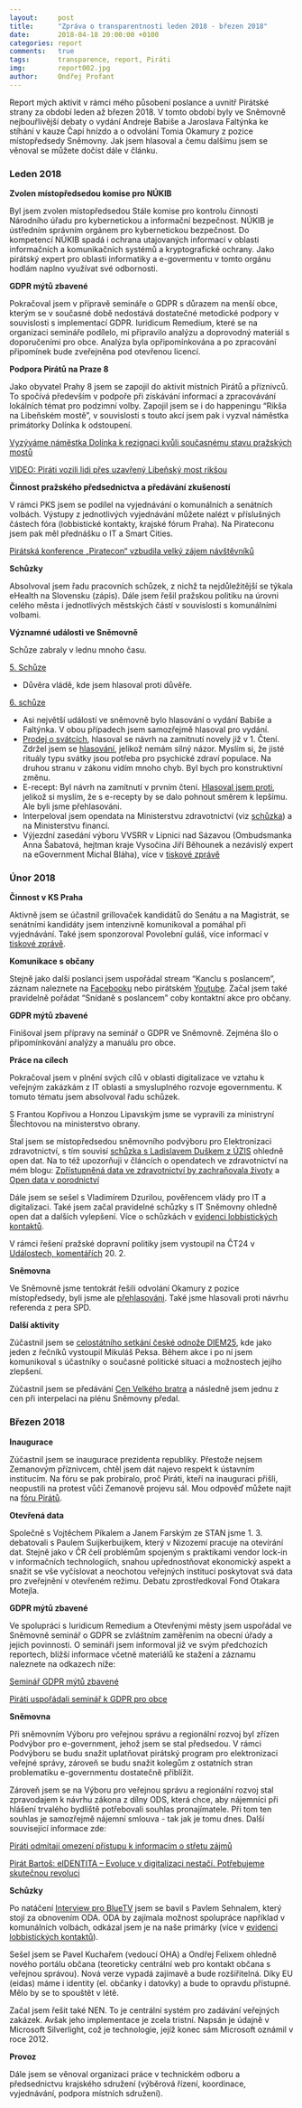 ```yaml
---
layout:     post
title:      "Zpráva o transparentnosti leden 2018 - březen 2018"
date:       2018-04-18 20:00:00 +0100
categories: report
comments:   true
tags:       transparence, report, Piráti
img:        report002.jpg
author:     Ondřej Profant
---
```


Report mých aktivit v rámci mého působení poslance a uvnitř Pirátské strany za období leden až březen 2018. V tomto období byly ve Sněmovně nejbouřlivější debaty o vydání Andreje Babiše a Jaroslava Faltýnka ke stíhání v kauze Čapí hnízdo a o odvolání Tomia Okamury z pozice místopředsedy Sněmovny. Jak jsem hlasoval a čemu dalšímu jsem se věnoval se můžete dočíst dále v článku.

<!--more-->

### Leden 2018

**Zvolen místopředsedou komise pro NÚKIB**

Byl jsem zvolen místopředsedou Stále komise pro kontrolu činnosti Národního úřadu pro kybernetickou a informační bezpečnost. NÚKIB je ústředním správním orgánem pro kybernetickou bezpečnost. Do kompetencí NÚKIB spadá i ochrana utajovaných informací v oblasti informačních a komunikačních systémů a kryptografické ochrany. Jako pirátský expert pro oblasti informatiky a e-govermentu v tomto orgánu hodlám naplno využívat své odbornosti.

**GDPR mýtů zbavené**

Pokračoval jsem v přípravě semináře o GDPR s důrazem na menší obce, kterým se v současné době nedostává dostatečné metodické podpory v souvislosti s implementací GDPR. Iuridicum Remedium, které se na organizaci semináře podílelo, mi připravilo analýzu a doprovodný materiál s doporučeními pro obce. Analýza byla opřipomínkována a po zpracování připomínek bude zveřejněna pod otevřenou licencí.

**Podpora Pirátů na Praze 8**

Jako obyvatel Prahy 8 jsem se zapojil do aktivit místních Pirátů a příznivců. To spočívá především v podpoře při získávání informací a zpracovávání lokálních témat pro podzimní volby. Zapojil jsem se i do happeningu “Rikša na Libeňském mostě”, v souvislosti s touto akcí jsem pak i vyzval náměstka primátorky Dolínka k odstoupení.

[Vyzýváme náměstka Dolínka k rezignaci kvůli současnému stavu pražských mostů](https://praha.pirati.cz/vyzva-k-rezignaci-dolinka.html)

[VIDEO: Piráti vozili lidi přes uzavřený Libeňský most rikšou](https://praha.idnes.cz/pirati-riksy-libensky-most-riksa-libensky-most-doprava-praha-pue-/praha-zpravy.aspx?c=A180129_095551_praha-zpravy_rsr)

**Činnost pražského předsednictva a předávání zkušeností**

V rámci PKS jsem se podílel na vyjednávání o komunálních a senátních volbách. Výstupy z jednotlivých vyjednávání můžete nalézt v příslušných částech fóra (lobbistické kontakty, krajské fórum Praha). Na Pirateconu jsem pak měl přednášku o IT a Smart Cities.

[Pirátská konference „Piratecon“ vzbudila velký zájem návštěvníků](https://www.pirati.cz/tiskove-zpravy/zastupitelsky-piratecon.html)

**Schůzky**

Absolvoval jsem řadu pracovních schůzek, z nichž ta nejdůležitější se týkala eHealth na Slovensku (zápis). Dále jsem řešil pražskou politiku na úrovni celého města i jednotlivých městských částí v souvislosti s komunálními volbami.

**Významné události ve Sněmovně**

Schůze zabraly v lednu mnoho času.

[5. Schůze](http://www.psp.cz/sqw/ischuze.sqw?o=8&s=5)

* Důvěra vládě, kde jsem hlasoval proti důvěře.

[6. schůze](http://www.psp.cz/sqw/ischuze.sqw?o=8&s=6)

* Asi největší událostí ve sněmovně bylo hlasování o vydání Babiše a Faltýnka. V obou případech jsem samozřejmě hlasoval pro vydání.
* [Prodej o svátcích](http://www.psp.cz/sqw/historie.sqw?o=8&t=21), hlasoval se návrh na zamitnutí novely již v 1. Čtení. Zdržel jsem se [hlasování](http://www.psp.cz/sqw/hlasy.sqw?G=67307), jelikož nemám silný názor. Myslím si, že jisté rituály typu svátky jsou potřeba pro psychické zdraví populace. Na druhou stranu v zákonu vidím mnoho chyb. Byl bych pro konstruktivní změnu.
* E-recept: Byl návrh na zamítnutí v prvním čtení. [Hlasoval jsem proti](http://www.psp.cz/sqw/hlasy.sqw?G=67321), jelikož si myslím, že s e-recepty by se dalo pohnout směrem k lepšímu. Ale byli jsme přehlasováni.
* Interpeloval jsem opendata na Ministerstvu zdravotnictví (viz [schůzka](https://forum.pirati.cz/vstupy-a-vystupy-f570/evidence-lobbistickych-kontaktu-t13315-1220.html#p544725)) a na Ministerstvu financí. 
* Výjezdní zasedání výboru VVSRR v Lipnici nad Sázavou (Ombudsmanka Anna Šabatová, hejtman kraje Vysočina Jiří Běhounek a nezávislý expert na eGovernment Michal Bláha), více v [tiskové zprávě](https://www.pirati.cz/tiskove-zpravy/ctyri-podvybory-vyboru-pro-verejnou-spravu.html)

### Únor 2018

**Činnost v KS Praha**

Aktivně jsem se účastnil grillovaček kandidátů do Senátu a na Magistrát, se senátními kandidáty jsem intenzivně komunikoval a pomáhal při vyjednávání. Také jsem sponzoroval Povolební guláš, více informací v [tiskové zprávě](https://www.pirati.cz/tiskove-zpravy/pirati-zvou-na-dalsi-povolebni-gulas.html).

**Komunikace s občany**

Stejně jako další poslanci jsem uspořádal stream “Kanclu s poslancem”, záznam naleznete na [Facebooku](https://www.facebook.com/ondrej.profant/videos/10211142061854107/) nebo pirátském [Youtube](https://www.youtube.com/user/CeskaPiratskaStrana). Začal jsem také pravidelně pořádat “Snídaně s poslancem” coby kontaktní akce pro občany.

**GDPR mýtů zbavené**

Finišoval jsem přípravy na seminář o GDPR ve Sněmovně. Zejména šlo o připomínkování analýzy a manuálu pro obce.

**Práce na cílech**

Pokračoval jsem v plnění svých cílů v oblasti digitalizace ve vztahu k veřejným zakázkám z IT oblasti a smysluplného rozvoje egovernmentu. K tomuto tématu jsem absolvoval řadu schůzek.

S Frantou Kopřivou a Honzou Lipavským jsme se vypravili za ministryní Šlechtovou na ministerstvo obrany.

Stal jsem se místopředsedou sněmovního podvýboru pro Elektronizaci zdravotnictví, s tím souvisí [schůzka s Ladislavem Duškem z ÚZIS](https://forum.pirati.cz/post544725.html#p544725) ohledně open dat. Na to též upozorňuji v článcích o opendatech ve zdravotnictví na mém blogu: [Zpřístupněná data ve zdravotnictví by zachraňovala životy](https://www.profant.eu/2017/zpristupnena-data-ve-zdravotnictvi-by-zachranovala-zivoty.html) a [Open data v porodnictví](https://www.profant.eu/2018/opendata-porodnictvi.html)

Dále jsem se sešel s Vladimírem Dzurilou, pověřencem vlády pro IT a digitalizaci. Také jsem začal pravidelné schůzky s IT Sněmovny ohledně open dat a dalších vylepšení. Více o schůzkách v [evidenci lobbistických kontaktů](https://forum.pirati.cz/vstupy-a-vystupy-f570/evidence-lobbistickych-kontaktu-t13315-s1190.html#p543245).

V rámci řešení pražské dopravní politiky jsem vystoupil na ČT24 v [Událostech, komentářích](http://www.ceskatelevize.cz/ct24/2397067-profant-ridici-uber-se-mohli-delit-na-profesionaly-a-brigadniky) 20. 2.

**Sněmovna**

Ve Sněmovně jsme tentokrát řešili odvolání Okamury z pozice místopředsedy, byli jsme ale [přehlasováni](http://www.psp.cz/sqw/hlasy.sqw?g=67354). Také jsme hlasovali proti návrhu referenda z pera SPD.

**Další aktivity**

Zúčastnil jsem se [celostátního setkání české odnože DIEM25](https://cs-cz.facebook.com/events/849726658540871/), kde jako jeden z řečníků vystoupil Mikuláš Peksa. Během akce i po ní jsem komunikoval s účastníky o současné politické situaci a možnostech jejího zlepšení.

Zúčastnil jsem se předávání [Cen Velkého bratra](https://www.facebook.com/events/146334176075125/) a následně jsem jednu z cen při interpelaci na plénu Sněmovny předal.

### Březen 2018

**Inaugurace**

Zúčastnil jsem se inaugurace prezidenta republiky. Přestože nejsem Zemanovým příznivcem, chtěl jsem dát najevo respekt k ústavním institucím. Na fóru se pak probíralo, proč Piráti, kteří na inauguraci přišli, neopustili na protest vůči Zemanově projevu sál. Mou odpověď můžete najít na [fóru Pirátů](https://forum.pirati.cz/viewtopic.php?f=886&t=40221#p547531).

**Otevřená data**

Společně s Vojtěchem Píkalem a Janem Farským ze STAN jsme 1. 3. debatovali s Paulem Suijkerbuijkem, který v Nizozemí pracuje na otevírání dat. Stejně jako v ČR čelí problémům spojeným s praktikami vendor lock-in v informačních technologiích, snahou upřednostňovat ekonomický aspekt a snažit se vše vyčíslovat a neochotou veřejných institucí poskytovat svá data pro zveřejnění v otevřeném režimu. Debatu zprostředkoval Fond Otakara Motejla.

**GDPR mýtů zbavené**

Ve spolupráci s Iuridicum Remedium a Otevřenými městy jsem uspořádal ve Sněmovně seminář o GDPR se zvláštním zaměřením na obecní úřady a jejich povinnosti. O semináři jsem informoval již ve svým předchozích reportech, bližší informace včetně materiálů ke stažení a záznamu naleznete na odkazech níže:

[Seminář GDPR mýtů zbavené](https://www.profant.eu/2018/seminar-gdpr.html)

[Piráti uspořádali seminář k GDPR pro obce](https://www.pirati.cz/tiskove-zpravy/seminar-gdpr.html)

**Sněmovna**

Při sněmovním Výboru pro veřejnou správu a regionální rozvoj byl zřízen Podvýbor pro e-government, jehož jsem se stal předsedou. V rámci Podvýboru se budu snažit uplatňovat pirátský program pro elektronizaci veřejné správy, zároveň se budu snažit kolegům z ostatních stran problematiku e-governmentu dostatečně přiblížit.

Zároveň jsem se na Výboru pro veřejnou správu a regionální rozvoj stal zpravodajem k návrhu zákona z dílny ODS, která chce, aby nájemníci při hlášení trvalého bydliště potřebovali souhlas pronajímatele. Při tom ten souhlas je samozřejmě nájemní smlouva - tak jak je tomu dnes. Další související informace zde:

[Piráti odmítají omezení přístupu k informacím o střetu zájmů](https://www.pirati.cz/tiskove-zpravy/pirati-odmitli-omezeni-pristupu-k-informacim.html)

[Pirát Bartoš: eIDENTITA – Evoluce v digitalizaci nestačí. Potřebujeme skutečnou revoluci](https://www.pirati.cz/tiskove-zpravy/evoluce-v-digitalizaci-nestaci-potrebujeme-skutecnou-revoluci.html)

**Schůzky**

Po natáčení [Interview pro BlueTV](https://www.youtube.com/watch?v=ik6TZRuVAMg) jsem se bavil s Pavlem Sehnalem, který stojí za obnovením ODA. ODA by zajímala možnost spolupráce například v komunálních volbách, odkázal jsem je na naše primárky (více v [evidenci lobbistických kontaktů](https://forum.pirati.cz/viewtopic.php?f=570&t=13315&start=1350#p552485)).

Sešel jsem se Pavel Kuchařem (vedoucí OHA) a Ondřej Felixem ohledně nového portálu občana (teoreticky centrální web pro kontakt občana s veřejnou správou). Nová verze vypadá zajímavě a bude rozšiřitelná. Díky EU (eidas) máme i identity (el. občanky i datovky) a bude to opravdu přístupné. Mělo by se to spouštět v létě.

Začal jsem řešit také NEN. To je centrální systém pro zadávání veřejných zakázek. Avšak jeho implementace je zcela tristní. Napsán je údajně v Microsoft Silverlight, což je technologie, jejíž konec sám Microsoft oznámil v roce 2012.

**Provoz**

Dále jsem se věnoval organizaci práce v technickém odboru a předsednictvu krajského sdružení (výběrová řízení, koordinace, vyjednávání, podpora místních sdružení).
